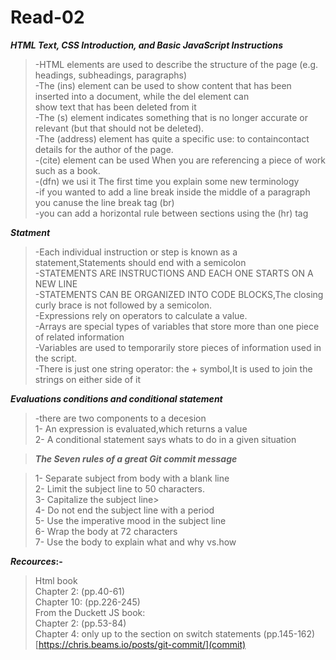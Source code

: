 



# Read-02

**_HTML Text, CSS Introduction, and Basic JavaScript Instructions_**

>-HTML elements are used to describe the structure of the page (e.g. headings, subheadings, paragraphs)  
>-The (ins) element can be used to show content that has been inserted into a document, while the del element can  
show text that has been deleted from it  
>-The (s) element indicates something that is no longer accurate or relevant (but that should not be deleted).  
>-The (address) element has quite a specific use: to containcontact details for the author of the page.  
>-(cite) element can be used When you are referencing a piece of work such as a book.  
>-(dfn) we usi it The first time you explain some new terminology  
>-if you wanted to add a line break inside the middle of a paragraph you canuse the line break tag (br)  
>-you can add a horizontal rule between sections using the (hr) tag

**_Statment_**
>-Each individual instruction or step is known as a statement,Statements should end with a semicolon  
>-STATEMENTS ARE INSTRUCTIONS AND EACH ONE STARTS ON A NEW LINE  
>-STATEMENTS CAN BE ORGANIZED INTO CODE BLOCKS,The closing curly brace is not followed by a semicolon.  
>-Expressions rely on operators to calculate a value.  
>-Arrays are special types of variables that store more than one piece of related information  
>-Variables are used to temporarily store pieces of information used in the script.  
>-There is just one string operator: the + symbol,It is used to join the strings on either side of it 

**_Evaluations conditions and conditional statement_**

>-there are two components to a decesion   
>1- An expression is evaluated,which returns a value  
>2- A conditional statement says whats to do in a given situation 

>**_The Seven rules of a great Git commit message_**  

>1- Separate subject from body with a blank line  
>2- Limit the subject line to 50 characters.  
>3- Capitalize the subject line>  
>4- Do not end the subject line with a period  
>5- Use the imperative mood in the subject line  
>6- Wrap the body at 72 characters  
>7- Use the body to explain what and why vs.how

**_Recources_:-**   
>Html book  
>Chapter 2:  (pp.40-61)  
>Chapter 10: (pp.226-245)  
>From the Duckett JS book:  
>Chapter 2: (pp.53-84)  
>Chapter 4: only up to the section on switch statements (pp.145-162)   
>[https://chris.beams.io/posts/git-commit/](commit)
